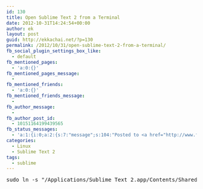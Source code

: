 ```yaml
---
id: 130
title: Open Sublime Text 2 from a Terminal
date: 2012-10-31T14:24:54+00:00
author: ek
layout: post
guid: http://ekkachai.net/?p=130
permalink: /2012/10/31/open-sublime-text-2-from-a-terminal/
fb_social_plugin_settings_box_like:
  - default
fb_mentioned_pages:
  - 'a:0:{}'
fb_mentioned_pages_message:
  - 
fb_mentioned_friends:
  - 'a:0:{}'
fb_mentioned_friends_message:
  - 
fb_author_message:
  - 
fb_author_post_id:
  - 10151164199439565
fb_status_messages:
  - 'a:1:{i:0;a:2:{s:7:"message";s:104:"Posted to <a href="http://www.facebook.com/10151164199439565" target="_blank">your Facebook Timeline</a>";s:5:"error";s:0:"";}}'
categories:
  - Linux
  - Sublime Text 2
tags:
  - sublime
---
```

<pre>sudo ln -s "/Applications/Sublime Text 2.app/Contents/SharedSupport/bin/subl" /bin/subl
</pre>